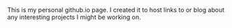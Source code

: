 This is my personal github.io page. I created it to host links to or blog about any interesting projects I might be working on.

